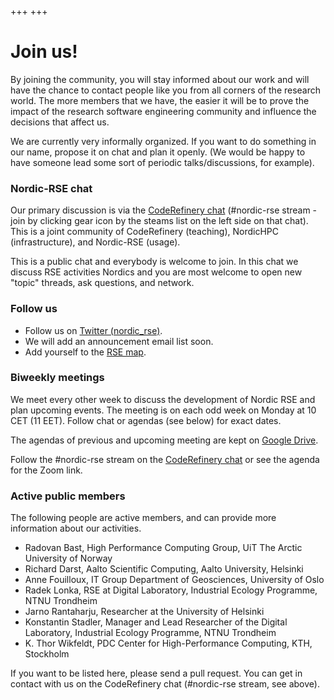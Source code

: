 +++
+++

# Join us!

By joining the community, you will stay informed about our work
and will have the chance to contact people like you from all
corners of the research world. The more members that we have,
the easier it will be to prove the impact of the research software
engineering community and influence the decisions that affect us.

We are currently very informally organized.  If you want to do
something in our name, propose it on chat and plan it openly.  (We
would be happy to have someone lead some sort of periodic
talks/discussions, for example).


### Nordic-RSE chat

Our primary discussion is via the [CodeRefinery
chat](https://coderefinery.zulipchat.com) (#nordic-rse stream - join
by clicking gear icon by the steams list on the left side on that chat).  This is a
joint community of CodeRefinery (teaching), NordicHPC
(infrastructure), and Nordic-RSE (usage).

This is a public chat and everybody is welcome to join. In this chat we
discuss RSE activities Nordics and you are most welcome to open new
"topic" threads, ask questions, and network.


### Follow us

- Follow us on [Twitter (nordic_rse)](https://twitter.com/nordic_rse).
- We will add an announcement email list soon.
- Add yourself to the [RSE map](/map/).


### Biweekly meetings

We meet every other week to discuss the development of Nordic RSE and
plan upcoming events. The meeting is on each odd week on Monday at 10 CET (11 EET).
Follow chat or agendas (see below) for exact dates.

The agendas of previous and upcoming meeting are kept on
[Google Drive](https://drive.google.com/drive/folders/1C8KBAkV4wAUb8c5OAhgYctB71A692NvB).

Follow the #nordic-rse stream on the [CodeRefinery
chat](https://coderefinery.zulipchat.com) or see the agenda for the Zoom link.


### Active public members

The following people are active members, and can provide more
information about our activities.

- Radovan Bast, High Performance Computing Group, UiT The Arctic University of Norway
- Richard Darst, Aalto Scientific Computing, Aalto University, Helsinki
- Anne Fouilloux, IT Group Department of Geosciences, University of Oslo
- Radek Lonka, RSE at Digital Laboratory, Industrial Ecology Programme, NTNU Trondheim
- Jarno Rantaharju, Researcher at the University of Helsinki
- Konstantin Stadler, Manager and Lead Researcher of the Digital Laboratory, Industrial Ecology Programme, NTNU Trondheim
- K. Thor Wikfeldt, PDC Center for High-Performance Computing, KTH, Stockholm

If you want to be listed here, please send a pull request.  You can
get in contact with us on the CodeRefinery chat (#nordic-rse stream,
see above).
